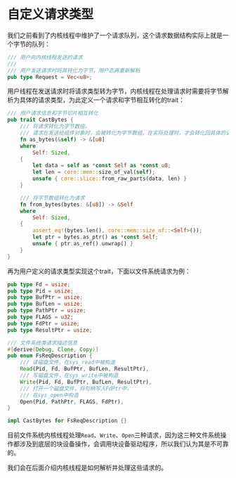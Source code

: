 # 自定义请求类型

我们之前看到了内核线程中维护了一个请求队列，这个请求数据结构实际上就是一个字节的队列：

```Rust
/// 用户向内核线程发送的请求
///
/// 用户发送请求时将其转化为字节，用户态再重新解析
pub type Request = Vec<u8>;
```

用户线程在发送请求时将请求类型转为字节，内核线程在处理请求时需要将字节解析为具体的请求类型，为此定义一个请求和字节相互转化的trait：

```Rust
/// 用户请求信息和字节切片相互转化
pub trait CastBytes {
    /// 将请求转化为字节数组。
    /// 请求在发送给组件对象时，会被转化为字节数组。在实际处理时，才会转化回具体的请求类型
    fn as_bytes(&self) -> &[u8]
    where
        Self: Sized,
    {
        let data = self as *const Self as *const u8;
        let len = core::mem::size_of_val(self);
        unsafe { core::slice::from_raw_parts(data, len) }
    }

    /// 将字节数组转化为请求
    fn from_bytes(bytes: &[u8]) -> &Self
    where
        Self: Sized,
    {
        assert_eq!(bytes.len(), core::mem::size_of::<Self>());
        let ptr = bytes.as_ptr() as *const Self;
        unsafe { ptr.as_ref().unwrap() }
    }
}
```
再为用户定义的请求类型实现这个trait，下面以文件系统请求为例：

```Rust
pub type Fd = usize;
pub type Pid = usize;
pub type BufPtr = usize;
pub type BufLen = usize;
pub type PathPtr = usize;
pub type FLAGS = u32;
pub type FdPtr = usize;
pub type ResultPtr = usize;

/// 文件系统类请求描述信息
#[derive(Debug, Clone, Copy)]
pub enum FsReqDescription {
    /// 读磁盘文件，在sys_read中被构造
    Read(Pid, Fd, BufPtr, BufLen, ResultPtr),
    /// 写磁盘文件，在sys_write中被构造
    Write(Pid, Fd, BufPtr, BufLen, ResultPtr),
    /// 打开一个磁盘文件，将句柄写入FdPtr中，
    /// 在sys_open中构造
    Open(Pid, PathPtr, FLAGS, FdPtr),
}

impl CastBytes for FsReqDescription {}
```
目前文件系统内核线程处理`Read`、`Write`、`Open`三种请求，因为这三种文件系统操作都涉及到底层的块设备操作，会调用块设备驱动程序，所以我们认为其是不可靠的。

我们会在后面介绍内核线程是如何解析并处理这些请求的。